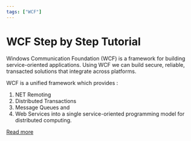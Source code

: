 ```yaml
---
tags: ["WCF"]
---
```


# WCF Step by Step Tutorial
<!--markdownlint-disable MD013 MD029 MD036 MD024 MD033 MD040 MD042 MD001 MD051 MD025 MD052-->
Windows Communication Foundation (WCF) is a framework for building service-oriented applications. Using WCF we can build secure, reliable, transacted solutions that integrate across platforms.

WCF is a unified framework which provides :

1. NET Remoting
2. Distributed Transactions
3. Message Queues and
4. Web Services into a single service-oriented programming model for distributed computing.

[Read more](/docs/Tutorials/WCF)
